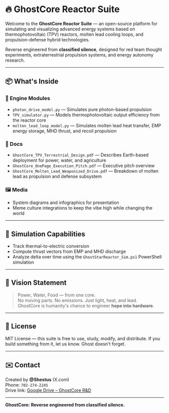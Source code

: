 # 🔥 GhostCore Reactor Suite

Welcome to the **GhostCore Reactor Suite** — an open-source platform for simulating and visualizing advanced energy systems based on thermophotovoltaic (TPV) reactors, molten lead cooling loops, and propulsion-defense hybrid technologies.

Reverse engineered from **classified silence**, designed for red team thought experiments, extraterrestrial propulsion systems, and energy autonomy research.

---

## 📦 What's Inside

### 🔧 Engine Modules
- `photon_drive_model.py` — Simulates pure photon-based propulsion
- `TPV_simulator.py` — Models thermophotovoltaic output efficiency from the reactor core
- `molten_lead_loop_model.py` — Simulates molten lead heat transfer, EMP energy storage, MHD thrust, and recoil propulsion

### 📁 Docs
- `GhostCore_TPV_Terrestrial_Design.pdf` — Describes Earth-based deployment for power, water, and agriculture
- `GhostCore_OnePage_Execution_Pitch.pdf` — Executive pitch overview
- `GhostCore_Molten_Lead_Weaponized_Drive.pdf` — Breakdown of molten lead as propulsion and defense subsystem

### 🖼 Media
- System diagrams and infographics for presentation
- Meme culture integrations to keep the vibe high while changing the world

---

## 🧪 Simulation Capabilities

- Track thermal-to-electric conversion
- Compute thrust vectors from EMP and MHD discharge
- Analyze delta over time using the `GhostStarReactor_Sim.ps1` PowerShell simulation

---

## 🔮 Vision Statement

> Power, Water, Food — from one core.  
> No moving parts. No emissions. Just light, heat, and lead.  
> GhostCore is humanity's chance to engineer **hope into hardware**.

---

## 📜 License

MIT License — this suite is free to use, study, modify, and distribute. If you build something from it, let us know. Ghost doesn't forget.

---

## ✉️ Contact

Created by **@Shestus** (X.com)  
Phone: `702-274-2245`  
Drive link: [Google Drive – GhostCore R&D](https://drive.google.com/drive/folders/1ZJOjRHNfq5FBJnBEizGmVi18nIYI2ovu)

---

**GhostCore: Reverse engineered from classified silence.**